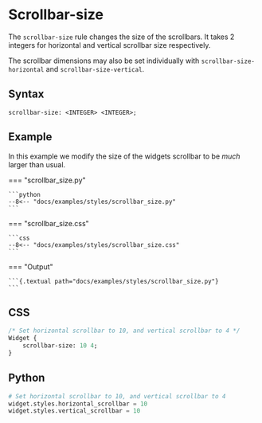 # Scrollbar-size

The `scrollbar-size` rule changes the size of the scrollbars. It takes 2 integers for horizontal and vertical scrollbar size respectively.

The scrollbar dimensions may also be set individually with `scrollbar-size-horizontal` and `scrollbar-size-vertical`.

## Syntax

```
scrollbar-size: <INTEGER> <INTEGER>;
```

## Example

In this example we modify the size of the widgets scrollbar to be _much_ larger than usual.

=== "scrollbar_size.py"

    ```python
    --8<-- "docs/examples/styles/scrollbar_size.py"
    ```

=== "scrollbar_size.css"

    ```css
    --8<-- "docs/examples/styles/scrollbar_size.css"
    ```

=== "Output"

    ```{.textual path="docs/examples/styles/scrollbar_size.py"}
    ```

## CSS

```sass
/* Set horizontal scrollbar to 10, and vertical scrollbar to 4 */
Widget {
    scrollbar-size: 10 4;
}
```

## Python

```python
# Set horizontal scrollbar to 10, and vertical scrollbar to 4
widget.styles.horizontal_scrollbar = 10
widget.styles.vertical_scrollbar = 10
```
